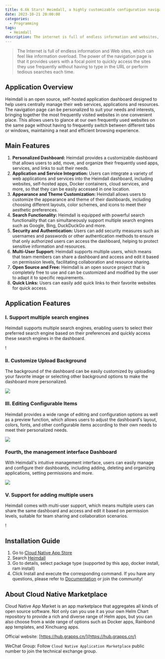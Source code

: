 ```yaml
---
title: 6.6k Stars! Heimdall, a highly customizable configuration navigation aggregation page.
date: 2023-10-21 20:00:00
categories:
  - Programming
tags:
  - Heimdall
description: The internet is full of endless information and websites, which can make people feel overwhelmed with information. The power of a navigation page is that it provides users with a focal point, allowing them to quickly access the websites they frequently use without having to enter the URL or perform tedious searches every time.
---
```


> The Internet is full of endless information and Web sites, which can feel like information overload. The power of the navigation page is that it provides users with a focal point to quickly access the sites they use frequently without having to type in the URL or perform tedious searches each time.

## Application Overview

Heimdall is an open source, self-hosted application dashboard designed to help users centrally manage their web services, applications and resources. The navigation page can be personalized to suit your needs and interests, bringing together the most frequently visited websites in one convenient place. This allows users to glance at our own frequently used websites on the same page without having to frequently switch between different tabs or windows, maintaining a neat and efficient browsing experience.

## Main Features

1. **Personalized Dashboard:** Heimdall provides a customizable dashboard that allows users to add, move, and organize their frequently used apps, services, and links to suit their needs.
2. **Application and Service Integration:** Users can integrate a variety of web applications and services into the Heimdall dashboard, including websites, self-hosted apps, Docker containers, cloud services, and more, so that they can be easily accessed in one location.
3. **Appearance and Theme Customization:** Heimdall allows users to customize the appearance and theme of their dashboards, including choosing different layouts, color schemes, and icons to meet their aesthetic preferences.
4. **Search Functionality:** Heimdall is equipped with powerful search functionality that can simultaneously support multiple search engines such as Google, Bing, DuckDuckGo and more.
5. **Security and Authentication:** Users can add security measures such as usernames and passwords or other authentication methods to ensure that only authorized users can access the dashboard, helping to protect sensitive information and resources.
6. **Multi-User Support:** Heimdall supports multiple users, which means that team members can share a dashboard and access and edit it based on permission levels, facilitating collaboration and resource sharing.
7. **Open Source and Free:** Heimdall is an open source project that is completely free to use and can be customized and modified by the user to adapt it to specific requirements.
8. **Quick Links:** Users can easily add quick links to their favorite websites for quick access.

## Application Features

### I. Support multiple search engines

Heimdall supports multiple search engines, enabling users to select their preferred search engine based on their preferences and quickly access these search engines in the dashboard.

! [](https://grstatic.oss-cn-shanghai.aliyuncs.com/marketplace/Heimdall/%E6%90%9C%E7%B4%A2.png)

### II. Customize Upload Background

The background of the dashboard can be easily customized by uploading your favorite image or selecting other background options to make the dashboard more personalized.

![](https://grstatic.oss-cn-shanghai.aliyuncs.com/marketplace/Heimdall/%E8%83%8C%E6%99%AF.png)

### III. Editing Configurable Items

Heimdall provides a wide range of editing and configuration options as well as a preview function, which allows users to adjust the dashboard's layout, colors, fonts, and other configurable items according to their own needs to meet their personalized needs.

![](https://grstatic.oss-cn-shanghai.aliyuncs.com/marketplace/Heimdall/%E7%BC%96%E8%BE%91.png)

### Fourth, the management interface Dashboard

With Heimdall's intuitive management interface, users can easily manage and configure their dashboards, including adding, deleting and organizing applications, setting permissions and more.

![](https://grstatic.oss-cn-shanghai.aliyuncs.com/marketplace/Heimdall/%E7%95%8C%E9%9D%A2.png)

### V. Support for adding multiple users

Heimdall comes with multi-user support, which means multiple users can share the same dashboard and access and edit it based on permission levels, suitable for team sharing and collaboration scenarios.

! [](https://grstatic.oss-cn-shanghai.aliyuncs.com/marketplace/Heimdall/%E5%A4%9A%E7%94%A8%E6%88%B7.png)

## Installation Guide

1. Go to [Cloud Native App Store](https%3A%2F%2Fhub.grapps.cn%2F)
2. Search [Heimdall](https://hub.grapps.cn/marketplace/apps/1324)
3. Go to details, select package type (supported by this app, docker install, ram install)
4. Click Install and execute the corresponding command. If you have any questions, please refer to [Documentation](https://hub.grapps.cn/docs/) or join the community!

## About Cloud Native Marketplace

Cloud Native App Market is an app marketplace that aggregates all kinds of open source software. Not only can you use it as your own Helm Chart repository to provide a rich and diverse range of Helm apps, but you can also choose from a wide range of options such as Docker apps, Rainbond app templates, and Xinchuang apps.

Official website: [https://hub.grapps.cn/](https://hub.grapps.cn/)

WeChat Group: Follow `Cloud Native Application Marketplace` public number to join the technical exchange group.